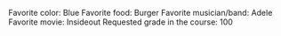 Favorite color: Blue
Favorite food: Burger
Favorite musician/band: Adele
Favorite movie: Insideout
Requested grade in the course: 100
